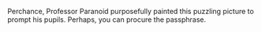 Perchance, Professor Paranoid purposefully painted this puzzling picture to prompt his pupils. Perhaps, you can procure the passphrase.
